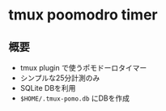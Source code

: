 # tmux poomodro timer

## 概要

* tmux plugin で使うポモドーロタイマー
* シンプルな25分計測のみ
* SQLite DBを利用
* `$HOME/.tmux-pomo.db` にDBを作成
